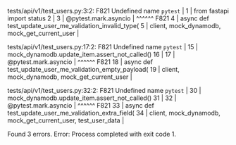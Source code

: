 tests/api/v1/test_users.py:3:2: F821 Undefined name `pytest`
  |
1 | from fastapi import status
2 |
3 | @pytest.mark.asyncio
  |  ^^^^^^ F821
4 | async def test_update_user_me_validation_invalid_type(
5 |     client, mock_dynamodb, mock_get_current_user
  |

tests/api/v1/test_users.py:17:2: F821 Undefined name `pytest`
   |
15 |     mock_dynamodb.update_item.assert_not_called()
16 |
17 | @pytest.mark.asyncio
   |  ^^^^^^ F821
18 | async def test_update_user_me_validation_empty_payload(
19 |     client, mock_dynamodb, mock_get_current_user
   |

tests/api/v1/test_users.py:32:2: F821 Undefined name `pytest`
   |
30 |     mock_dynamodb.update_item.assert_not_called()
31 |
32 | @pytest.mark.asyncio
   |  ^^^^^^ F821
33 | async def test_update_user_me_validation_extra_field(
34 |     client, mock_dynamodb, mock_get_current_user, test_user_data
   |

Found 3 errors.
Error: Process completed with exit code 1.